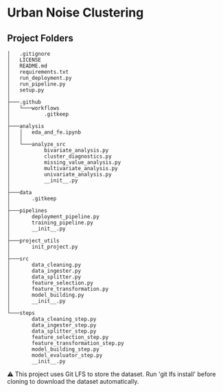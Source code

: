 # Urban Noise Clustering

## Project Folders

    │   .gitignore
    │   LICENSE
    │   README.md
    │   requirements.txt
    │   run_deployment.py
    │   run_pipeline.py
    │   setup.py
    │
    ├───.github
    │   └───workflows
    │           .gitkeep
    │
    ├───analysis
    │   │   eda_and_fe.ipynb
    │   │
    │   └───analyze_src
    │           bivariate_analysis.py
    │           cluster_diagnostics.py
    │           missing_value_analysis.py
    │           multivariate_analysis.py
    │           univariate_analysis.py
    │           __init__.py
    │
    ├───data
    │       .gitkeep
    │
    ├───pipelines
    │       deployment_pipeline.py
    │       training_pipeline.py
    │       __init__.py
    │
    ├───project_utils
    │       init_project.py
    │
    ├───src
    │       data_cleaning.py
    │       data_ingester.py
    │       data_splitter.py
    │       feature_selection.py
    │       feature_transformation.py
    │       model_building.py
    │       __init__.py
    │
    └───steps
            data_cleaning_step.py
            data_ingester_step.py
            data_splitter_step.py
            feature_selection_step.py
            feature_transformation_step.py
            model_building_step.py
            model_evaluator_step.py
            __init__.py

⚠️ This project uses Git LFS to store the dataset.
Run 'git lfs install' before cloning to download the dataset automatically.